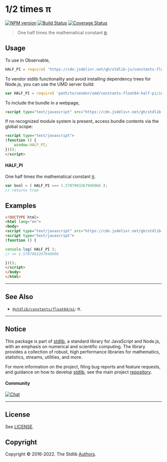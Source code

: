 <!--

@license Apache-2.0

Copyright (c) 2018 The Stdlib Authors.

Licensed under the Apache License, Version 2.0 (the "License");
you may not use this file except in compliance with the License.
You may obtain a copy of the License at

   http://www.apache.org/licenses/LICENSE-2.0

Unless required by applicable law or agreed to in writing, software
distributed under the License is distributed on an "AS IS" BASIS,
WITHOUT WARRANTIES OR CONDITIONS OF ANY KIND, either express or implied.
See the License for the specific language governing permissions and
limitations under the License.

-->

# 1/2 times π

[![NPM version][npm-image]][npm-url] [![Build Status][test-image]][test-url] [![Coverage Status][coverage-image]][coverage-url] <!-- [![dependencies][dependencies-image]][dependencies-url] -->

> One half times the mathematical constant [π][pi].



<section class="usage">

## Usage

To use in Observable,

```javascript
HALF_PI = require( 'https://cdn.jsdelivr.net/gh/stdlib-js/constants-float64-half-pi@umd/browser.js' )
```

To vendor stdlib functionality and avoid installing dependency trees for Node.js, you can use the UMD server build:

```javascript
var HALF_PI = require( 'path/to/vendor/umd/constants-float64-half-pi/index.js' )
```

To include the bundle in a webpage,

```html
<script type="text/javascript" src="https://cdn.jsdelivr.net/gh/stdlib-js/constants-float64-half-pi@umd/browser.js"></script>
```

If no recognized module system is present, access bundle contents via the global scope:

```html
<script type="text/javascript">
(function () {
    window.HALF_PI;
})();
</script>
```

#### HALF_PI

One half times the mathematical constant [π][pi].

```javascript
var bool = ( HALF_PI === 1.5707963267948966 );
// returns true
```

</section>

<!-- /.usage -->

<section class="examples">

## Examples

<!-- TODO: better example -->

<!-- eslint no-undef: "error" -->

```html
<!DOCTYPE html>
<html lang="en">
<body>
<script type="text/javascript" src="https://cdn.jsdelivr.net/gh/stdlib-js/constants-float64-half-pi@umd/browser.js"></script>
<script type="text/javascript">
(function () {

console.log( HALF_PI );
// => 1.5707963267948966

})();
</script>
</body>
</html>
```

</section>

<!-- /.examples -->

<!-- Section for related `stdlib` packages. Do not manually edit this section, as it is automatically populated. -->

<section class="related">

* * *

## See Also

-   <span class="package-name">[`@stdlib/constants/float64/pi`][@stdlib/constants/float64/pi]</span><span class="delimiter">: </span><span class="description">π.</span>

</section>

<!-- /.related -->

<!-- Section for all links. Make sure to keep an empty line after the `section` element and another before the `/section` close. -->


<section class="main-repo" >

* * *

## Notice

This package is part of [stdlib][stdlib], a standard library for JavaScript and Node.js, with an emphasis on numerical and scientific computing. The library provides a collection of robust, high performance libraries for mathematics, statistics, streams, utilities, and more.

For more information on the project, filing bug reports and feature requests, and guidance on how to develop [stdlib][stdlib], see the main project [repository][stdlib].

#### Community

[![Chat][chat-image]][chat-url]

---

## License

See [LICENSE][stdlib-license].


## Copyright

Copyright &copy; 2016-2022. The Stdlib [Authors][stdlib-authors].

</section>

<!-- /.stdlib -->

<!-- Section for all links. Make sure to keep an empty line after the `section` element and another before the `/section` close. -->

<section class="links">

[npm-image]: http://img.shields.io/npm/v/@stdlib/constants-float64-half-pi.svg
[npm-url]: https://npmjs.org/package/@stdlib/constants-float64-half-pi

[test-image]: https://github.com/stdlib-js/constants-float64-half-pi/actions/workflows/test.yml/badge.svg?branch=main
[test-url]: https://github.com/stdlib-js/constants-float64-half-pi/actions/workflows/test.yml?query=branch:main

[coverage-image]: https://img.shields.io/codecov/c/github/stdlib-js/constants-float64-half-pi/main.svg
[coverage-url]: https://codecov.io/github/stdlib-js/constants-float64-half-pi?branch=main

<!--

[dependencies-image]: https://img.shields.io/david/stdlib-js/constants-float64-half-pi.svg
[dependencies-url]: https://david-dm.org/stdlib-js/constants-float64-half-pi/main

-->

[chat-image]: https://img.shields.io/gitter/room/stdlib-js/stdlib.svg
[chat-url]: https://gitter.im/stdlib-js/stdlib/

[stdlib]: https://github.com/stdlib-js/stdlib

[stdlib-authors]: https://github.com/stdlib-js/stdlib/graphs/contributors

[umd]: https://github.com/umdjs/umd
[es-module]: https://developer.mozilla.org/en-US/docs/Web/JavaScript/Guide/Modules

[deno-url]: https://github.com/stdlib-js/constants-float64-half-pi/tree/deno
[umd-url]: https://github.com/stdlib-js/constants-float64-half-pi/tree/umd
[esm-url]: https://github.com/stdlib-js/constants-float64-half-pi/tree/esm
[branches-url]: https://github.com/stdlib-js/constants-float64-half-pi/blob/main/branches.md

[stdlib-license]: https://raw.githubusercontent.com/stdlib-js/constants-float64-half-pi/main/LICENSE

[pi]: https://en.wikipedia.org/wiki/Pi

<!-- <related-links> -->

[@stdlib/constants/float64/pi]: https://github.com/stdlib-js/constants-float64-pi/tree/umd

<!-- </related-links> -->

</section>

<!-- /.links -->
